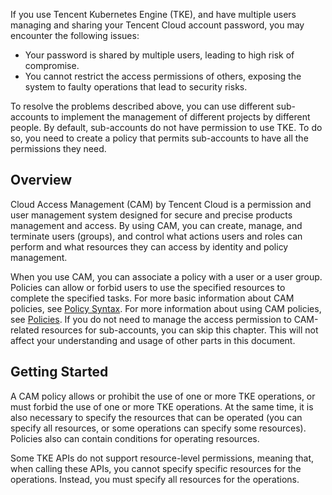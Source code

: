 If you use Tencent Kubernetes Engine (TKE), and have multiple users managing and sharing your Tencent Cloud account password, you may encounter the following issues:

- Your password is shared by multiple users, leading to high risk of compromise.
- You cannot restrict the access permissions of others, exposing the system to faulty operations that lead to security risks.

To resolve the problems described above, you can use different sub-accounts to implement the management of different projects by different people. By default, sub-accounts do not have permission to use TKE. To do so, you need to create a policy that permits sub-accounts to have all the permissions they need.

## Overview

Cloud Access Management (CAM) by Tencent Cloud is a permission and user management system designed for secure and precise products management and access. By using CAM, you can create, manage, and terminate users (groups), and control what actions users and roles can perform and what resources they can access by identity and policy management.

When you use CAM, you can associate a policy with a user or a user group. Policies can allow or forbid users to use the specified resources to complete the specified tasks. For more basic information about CAM policies, see [Policy Syntax](https://intl.cloud.tencent.com/document/product/598/10603). For more information about using CAM policies, see [Policies](https://intl.cloud.tencent.com/document/product/598/10601).
If you do not need to manage the access permission to CAM-related resources for sub-accounts, you can skip this chapter. This will not affect your understanding and usage of other parts in this document.

## Getting Started

A CAM policy allows or prohibit the use of one or more TKE operations, or must forbid the use of one or more TKE operations. At the same time, it is also necessary to specify the resources that can be operated (you can specify all resources, or some operations can specify some resources). Policies also can contain conditions for operating resources.

Some TKE APIs do not support resource-level permissions, meaning that, when calling these APIs, you cannot specify specific resources for the operations. Instead, you must specify all resources for the operations.

